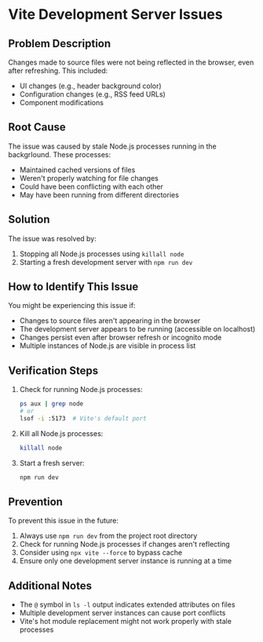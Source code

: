 # Vite Development Server Issues

## Problem Description
Changes made to source files were not being reflected in the browser, even after refreshing. This included:
- UI changes (e.g., header background color)
- Configuration changes (e.g., RSS feed URLs)
- Component modifications

## Root Cause
The issue was caused by stale Node.js processes running in the backgrIound. These processes:
- Maintained cached versions of files
- Weren't properly watching for file changes
- Could have been conflicting with each other
- May have been running from different directories

## Solution
The issue was resolved by:
1. Stopping all Node.js processes using `killall node`
2. Starting a fresh development server with `npm run dev`

## How to Identify This Issue
You might be experiencing this issue if:
- Changes to source files aren't appearing in the browser
- The development server appears to be running (accessible on localhost)
- Changes persist even after browser refresh or incognito mode
- Multiple instances of Node.js are visible in process list

## Verification Steps
1. Check for running Node.js processes:
   ```bash
   ps aux | grep node
   # or
   lsof -i :5173  # Vite's default port
   ```

2. Kill all Node.js processes:
   ```bash
   killall node
   ```

3. Start a fresh server:
   ```bash
   npm run dev
   ```

## Prevention
To prevent this issue in the future:
1. Always use `npm run dev` from the project root directory
2. Check for running Node.js processes if changes aren't reflecting
3. Consider using `npx vite --force` to bypass cache
4. Ensure only one development server instance is running at a time

## Additional Notes
- The `@` symbol in `ls -l` output indicates extended attributes on files
- Multiple development server instances can cause port conflicts
- Vite's hot module replacement might not work properly with stale processes
